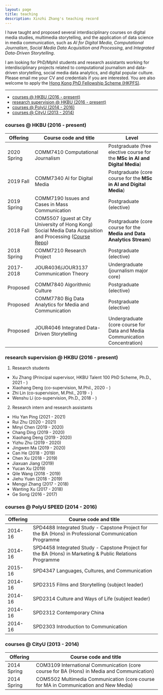 ```yaml
---
layout: page
title: teaching
description: Xinzhi Zhang's teaching record
---
```


I have taught and proposed several interdisciplinary courses on digital media studies, multimedia storytelling, and the application of data science in media communication, such as *AI for Digital Media*, *Computational Journalism*, *Social Media Data Acquisition and Processing*, and *Integrated Data-Driven Storytelling*. 

I am looking for PhD/Mphil students and research assistants working for interdisciplinary projects related to computational journalism and data-driven storytelling, social media data analytics, and digital popular culture. Please email me your CV and credentials if you are interested. You are also welcome to apply the [Hong Kong PhD Fellowship Scheme (HKPFS)](https://cerg1.ugc.edu.hk/hkpfs/index.html).  

---

<ul class="nav">
    <li><a href="#hkbu_course">courses @ HKBU (2016 - present)</a></li>
    <li><a href="#hkbu_rds">research supervision @ HKBU (2016 - present)</a></li>
    <li><a href="#polyu_course">courses @ PolyU (2014 - 2016)</a></li>
    <li><a href="#cityu_courese">courses @ CityU (2013 - 2014) </a></li>
</ul>


### <a name="hkbu_course"></a>courses @ HKBU (2016 - present)

|Offering | Course code and title | Level |   
|--- | --- | --- |
|2020 Spring |  COMM7410 Computational Journalism | Postgraduate (free elective course for the **MSc in AI and Digital Media**) |
|2019 Fall |  COMM7340 AI for Digital Media | Postgraduate (core course for the **MSc in AI and Digital Media**) |
|2019 Spring | COMM7190 Issues and Cases in Mass Communication | Postgraduate (elective) |
|2018 Fall | COM5507 (guest at City University of Hong Kong) Social Media Data Acquisition and Processing ([Course Repo](https://github.com/xzzhang2/201819A_cityu_com5507)) | Postgraduate (core course for the **Media and Data Analytics Stream**) |
|2018 Spring | COMM7210 Research Project | Postgraduate (elective) |
|2017-2018 | JOUR4036/JOUR3137 Communication Theory | Undergraduate (journalism major core) |
|Proposed | COMM7840 Algorithmic Culture | Postgraduate (elective) |
|Proposed | COMM7780 Big Data Analytics for Media and Communication | Postgraduate (elective) |
|Proposed | JOUR4046 Integrated Data-Driven Storytelling | Undergraduate (core course for Data and Media Communication Concentration) |


### <a name="hkbu_rds"></a>research supervision @ HKBU (2016 - present)

1. Research students
 - Xu Zhang (Principal supervisor, HKBU Talent 100 PhD Scheme, Ph.D., 2021 - )
 - Xiaohang Deng (co-supervision, M.Phil., 2020 - )
 - Zhi Lin (co-supervision, M.Phil., 2019 - )
 - Wenshu Li (co-supervision, Ph.D., 2018 - )

2. Research intern and research assistants
 - Hiu Yan Ping (2021 - 2021)
 - Rui Zhu (2020 - 2021)
 - Minyi Chen (2019 - 2020)
 - Chang Ding (2019 - 2020)
 - Xiaohang Deng (2019 - 2020)
 - Yizhu Zhu (2019 - 2020)
 - Jingwen Ma (2019 - 2020)
 - Can He (2018 - 2019)
 - Chen Xu (2018 - 2019)
 - Jiaxuan Jiang (2019)
 - Yucan Xu (2019)
 - Qile Wang (2018 - 2019)
 - Jiehu Yuan (2018 - 2019)
 - Mengyi Zhang (2017 - 2018)
 - Wanting Xu (2017 - 2018)
 - Ge Song (2016 - 2017)


### <a name="polyu_course"></a>courses @ PolyU SPEED (2014 - 2016)

| Offering | Course code and title |   
|--- | --- |
| 2014-16 | SPD4488 Integrated Study - Capstone Project for the BA (Hons) in Professional Communication Programme |
| 2014-16 | SPD4458 Integrated Study - Capstone Project for the BA (Hons) in Marketing & Public Relations Programme |
| 2015-16 | SPD4347 Languages, Cultures, and Communication |
| 2014-16 | SPD2315 Films and Storytelling (subject leader) |
| 2014-16 | SPD2314 Culture and Ways of Life (subject leader) |
| 2014-16 | SPD2312 Contemporary China  |
| 2014-16 | SPD2303 Introduction to Communication |

### <a name="cityu_courese"></a>courses @ CityU (2013 - 2014)

| Offering | Course code and title |   
|--- | --- |
| 2014 Spring | COM3109 International Communication (core course for BA (Hons) in Media and Communication) |
| 2014 Spring | COM5502 Multimedia Communication (core course for MA in Communication and New Media) |


